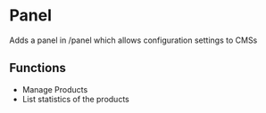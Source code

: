 # Panel

Adds a panel in /panel which allows configuration settings to CMSs

## Functions
* Manage Products
* List statistics of the products